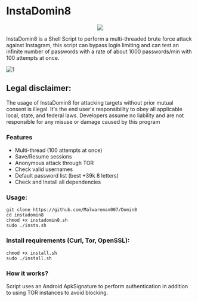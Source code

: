 # InstaDomin8 
<p align="center">
  <img src="https://github.com/Malwareman007/InstaDomin8/assets/86009160/7d0ed01e-28b9-43b3-beb4-1a970c244e23" />
</p>

InstaDomin8 is a Shell Script to perform a multi-threaded brute force attack against Instagram, this script can bypass login limiting and can test an infinite number of passwords with a rate of about 1000 passwords/min with 100 attempts at once.

![1](https://github.com/Malwareman007/InstaDomin8/assets/86009160/f6832cf0-4c61-4259-92f0-50ff30496207)


## Legal disclaimer:
The usage of InstaDomin8 for attacking targets without prior mutual consent is illegal. It's the end user's responsibility to obey all applicable local, state, and federal laws. Developers assume no liability and are not responsible for any misuse or damage caused by this program 

### Features
- Multi-thread (100 attempts at once)
- Save/Resume sessions
- Anonymous attack through TOR
- Check valid usernames
- Default password list (best +39k 8 letters)
- Check and Install all dependencies

### Usage:
```
git clone https://github.com/Malwareman007/Domin8
cd instadomin8
chmod +x instadomin8.sh
sudo ./insta.sh
```

### Install requirements (Curl, Tor, OpenSSL):

```
chmod +x install.sh
sudo ./install.sh
```

### How it works?

Script uses an Android ApkSignature to perform authentication in addition to using TOR instances to avoid blocking. 
